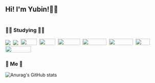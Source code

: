 <h2>Hi! I'm Yubin!👋🏻</h2>
<h3><br>👩‍💻 Studying 👩‍💻</h3>
<p dir="auto">
  <a target="_blank" rel="noopener noreferrer" href="https://camo.githubusercontent.com/c627263bfde5e853eef76b088f380460a4f2f2d909175eee6a77b42ca1a041c1/68747470733a2f2f696d672e736869656c64732e696f2f62616467652f432d4138423943433f7374796c653d666c61742d737175617265266c6f676f3d43266c6f676f436f6c6f723d7768697465"><img src="https://camo.githubusercontent.com/c627263bfde5e853eef76b088f380460a4f2f2d909175eee6a77b42ca1a041c1/68747470733a2f2f696d672e736869656c64732e696f2f62616467652f432d4138423943433f7374796c653d666c61742d737175617265266c6f676f3d43266c6f676f436f6c6f723d7768697465" data-canonical-src="https://img.shields.io/badge/C-A8B9CC?style=flat-square&amp;logo=C&amp;logoColor=white" style="max-width: 100%;"></a>&nbsp;
    <a target="_blank" rel="noopener noreferrer" href="https://camo.githubusercontent.com/dd7559df3804c36eeeb5da15bb3445ea66682b8ffc736e2dc737e1975056cbf4/68747470733a2f2f696d672e736869656c64732e696f2f62616467652f507974686f6e2d3337363641423f7374796c653d666c61742d737175617265266c6f676f3d507974686f6e266c6f676f436f6c6f723d7768697465"><img src="https://camo.githubusercontent.com/dd7559df3804c36eeeb5da15bb3445ea66682b8ffc736e2dc737e1975056cbf4/68747470733a2f2f696d672e736869656c64732e696f2f62616467652f507974686f6e2d3337363641423f7374796c653d666c61742d737175617265266c6f676f3d507974686f6e266c6f676f436f6c6f723d7768697465" data-canonical-src="https://img.shields.io/badge/Python-3766AB?style=flat-square&amp;logo=Python&amp;logoColor=white" style="max-width: 100%;"></a>&nbsp; 
  <img src="https://img.shields.io/badge/html-E34F26?style=for-the-badge&logo=html5&logoColor=white" width="50" height="20">&nbsp;
  <img src="https://img.shields.io/badge/css-1572B6?style=for-the-badge&logo=css3&logoColor=white" width="50" height="20">&nbsp;
  <img src="https://img.shields.io/badge/react-61DAFB?style=for-the-badge&logo=react&logoColor=black" width="70" height="20">&nbsp;
  <img src="https://img.shields.io/badge/mysql-4479A1?style=for-the-badge&logo=mysql&logoColor=white" width="75" height="20">&nbsp;
  <img src="https://img.shields.io/badge/mariaDB-003545?style=for-the-badge&logo=mariaDB&logoColor=white" width="75" height="20">&nbsp;
  <img src="https://img.shields.io/badge/JAVA-007396?style=for-the-badge&logo=java&logoColor=white" width="45" height="20">&nbsp;
  <img src="https://img.shields.io/badge/javascript-F7DF1E?style=for-the-badge&logo=javascript&logoColor=black" width="80" height="20">&nbsp;
</p>
<h3>🍒 Me 🍒</h3>


![Anurag's GitHub stats](https://github-readme-stats.vercel.app/api?username=YangYubin12&show_icons=true&theme=graywhite)
